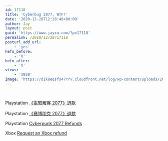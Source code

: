 ```yaml
---
id: 17118
title: 'Cyberbug 2077, WTF!'
date: '2020-12-28T12:28:48+08:00'
author: Jay
layout: post
guid: 'https://www.jayxu.com/?p=17118'
permalink: /2020/12/28/17118
posturl_add_url:
    - 'yes'
hefo_before:
    - '0'
hefo_after:
    - '0'
views:
    - '3930'
image: 'https://d1k8eqsfs47rrv.cloudfront.net/log/wp-content/uploads/2020/12/hero_cp2077_desktop_v3.png__1920x700_q100_crop-scale_optimize_subsampling-2.png'
---
```


<!-- wp:image {"id":17119,"sizeSlug":"large","linkDestination":"attachment","className":"is-style-default"} -->
<figure class="wp-block-image size-large is-style-default"><a href="https://www.jayxu.com/2020/12/28/17118/hero_cp2077_desktop_v3-png__1920x700_q100_crop-scale_optimize_subsampling-2"><img src="https://www.jayxu.com/log/wp-content/uploads/2020/12/hero_cp2077_desktop_v3.png__1920x700_q100_crop-scale_optimize_subsampling-2-1280x467.png" alt="" class="wp-image-17119"/></a></figure>
<!-- /wp:image -->

<!-- wp:image {"id":17212,"sizeSlug":"large","linkDestination":"attachment","className":"is-style-default"} -->
<figure class="wp-block-image size-large is-style-default"><a href="https://www.jayxu.com/2020/12/28/17118/72844286b7f6556a3374df207f5d606ebed63a87"><img src="https://www.jayxu.com/log/wp-content/uploads/2021/01/72844286b7f6556a3374df207f5d606ebed63a87.jpg" alt="" class="wp-image-17212"/></a></figure>
<!-- /wp:image -->

<!-- wp:nextgenthemes/arve-block {"url":"//player.bilibili.com/player.html?aid=416364669\u0026bvid=BV1mV411q7vg\u0026cid=286301306\u0026page=1","title":"","description":""} /-->

<!-- wp:paragraph -->
<p>Playstation <a href="https://www.playstation.com/zh-hant-hk/cyberpunk-2077-refunds/">《電馭叛客 2077》退款</a></p>
<!-- /wp:paragraph -->

<!-- wp:paragraph -->
<p>Playstation <a href="https://www.playstation.com/zh-hans-hk/cyberpunk-2077-refunds/">《赛博朋克 2077》退款</a></p>
<!-- /wp:paragraph -->

<!-- wp:paragraph -->
<p>Playstation <a href="https://www.playstation.com/en-us/cyberpunk-2077-refunds/">Cyberpunk 2077 Refunds</a></p>
<!-- /wp:paragraph -->

<!-- wp:paragraph -->
<p>Xbox <a href="https://support.xbox.com/en-US/help/subscriptions-billing/buy-games-apps/refund-orders" target="_blank" rel="noreferrer noopener">Request an Xbox refund</a></p>
<!-- /wp:paragraph -->